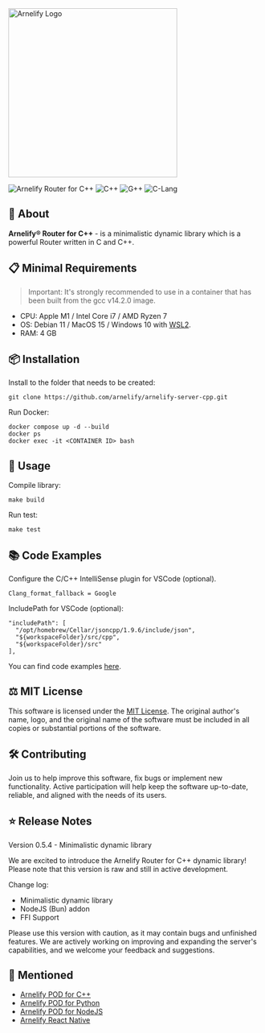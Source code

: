 <img src="https://static.wikia.nocookie.net/arnelify/images/c/c8/Arnelify-logo-2024.png/revision/latest?cb=20240701012515" style="width:336px;" alt="Arnelify Logo" />

![Arnelify Router for C++](https://img.shields.io/badge/Arnelify%20Router%20for%20C++-0.5.4-yellow) ![C++](https://img.shields.io/badge/C++-2b-red) ![G++](https://img.shields.io/badge/G++-14.2.0-blue) ![C-Lang](https://img.shields.io/badge/CLang-14.0.6-blue)

## 🚀 About
**Arnelify® Router for C++** - is a minimalistic dynamic library which is a powerful Router written in C and C++.

## 📋 Minimal Requirements
> Important: It's strongly recommended to use in a container that has been built from the gcc v14.2.0 image.
* CPU: Apple M1 / Intel Core i7 / AMD Ryzen 7
* OS: Debian 11 / MacOS 15 / Windows 10 with <a href="https://learn.microsoft.com/en-us/windows/wsl/install">WSL2</a>.
* RAM: 4 GB

## 📦 Installation
Install to the folder that needs to be created:
```
git clone https://github.com/arnelify/arnelify-server-cpp.git
```
Run Docker:
```
docker compose up -d --build
docker ps
docker exec -it <CONTAINER ID> bash
```
## 🎉 Usage
Compile library:
```
make build
```
Run test:
```
make test
```
## 📚 Code Examples
Configure the C/C++ IntelliSense plugin for VSCode (optional).
```
Clang_format_fallback = Google
```

IncludePath for VSCode (optional):
```
"includePath": [
  "/opt/homebrew/Cellar/jsoncpp/1.9.6/include/json",
  "${workspaceFolder}/src/cpp",
  "${workspaceFolder}/src"
],
```
You can find code examples <a href="https://github.com/arnelify/arnelify-router-cpp/blob/main/src/tests/index.cpp">here</a>.

## ⚖️ MIT License
This software is licensed under the <a href="https://github.com/arnelify/arnelify-router-cpp/blob/main/LICENSE">MIT License</a>. The original author's name, logo, and the original name of the software must be included in all copies or substantial portions of the software.

## 🛠️ Contributing
Join us to help improve this software, fix bugs or implement new functionality. Active participation will help keep the software up-to-date, reliable, and aligned with the needs of its users.

## ⭐ Release Notes
Version 0.5.4 - Minimalistic dynamic library

We are excited to introduce the Arnelify Router for C++ dynamic library! Please note that this version is raw and still in active development.

Change log:

* Minimalistic dynamic library
* NodeJS (Bun) addon
* FFI Support

Please use this version with caution, as it may contain bugs and unfinished features. We are actively working on improving and expanding the server's capabilities, and we welcome your feedback and suggestions.

## 🔗 Mentioned

* <a href="https://github.com/arnelify/arnelify-pod-cpp">Arnelify POD for C++</a>
* <a href="https://github.com/arnelify/arnelify-pod-python">Arnelify POD for Python</a>
* <a href="https://github.com/arnelify/arnelify-pod-node">Arnelify POD for NodeJS</a>
* <a href="https://github.com/arnelify/arnelify-react-native">Arnelify React Native</a>